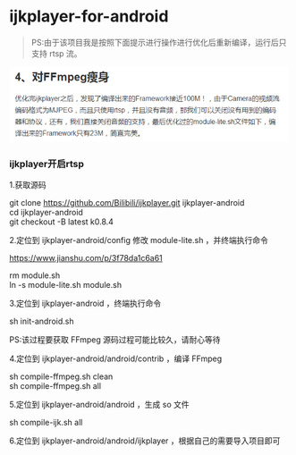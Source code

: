 # ijkplayer-for-android

> PS:由于该项目我是按照下面提示进行操作进行优化后重新编译，运行后只支持 rtsp 流。

<img src="./image/001.png" width="500">

### ijkplayer开启rtsp

1.获取源码

git clone https://github.com/Bilibili/ijkplayer.git ijkplayer-android</br>
cd ijkplayer-android</br>
git checkout -B latest k0.8.4</br>

2.定位到 ijkplayer-android/config 修改 module-lite.sh ，并终端执行命令

https://www.jianshu.com/p/3f78da1c6a61

rm module.sh</br>
ln -s module-lite.sh module.sh

3.定位到 ijkplayer-android ，终端执行命令

sh init-android.sh

PS:该过程要获取 FFmpeg 源码过程可能比较久，请耐心等待

4.定位到 ijkplayer-android/android/contrib ，编译 FFmpeg

sh compile-ffmpeg.sh clean</br>
sh compile-ffmpeg.sh all

5.定位到 ijkplayer-android/android ，生成 so 文件

sh compile-ijk.sh all

6.定位到 ijkplayer-android/android/ijkplayer ，根据自己的需要导入项目即可